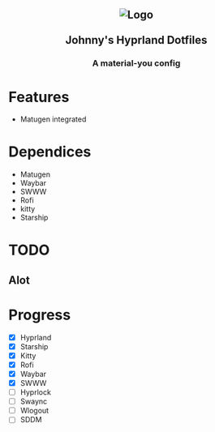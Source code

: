 <h2 align="center">
  <img src="https://upload.wikimedia.org/wikipedia/commons/thumb/e/e8/Archlinux-logo-standard-version.png/800px-Archlinux-logo-standard-version.png" alt="Logo"/><br><br>
  Johnny's Hyprland Dotfiles
</h2>

<h3 align="center">
  A material-you config
</h3>

# Features

- Matugen integrated

# Dependices

- Matugen
- Waybar
- SWWW
- Rofi
- kitty
- Starship

# TODO

## Alot

# Progress

- [x] Hyprland
- [x] Starship
- [x] Kitty
- [x] Rofi
- [x] Waybar
- [x] SWWW
- [ ] Hyprlock
- [ ] Swaync
- [ ] Wlogout
- [ ] SDDM
